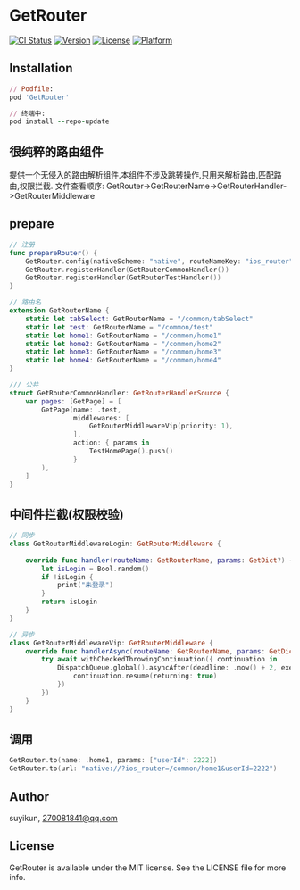 # GetRouter

[![CI Status](https://img.shields.io/travis/suyikun/GetRouter.svg?style=flat)](https://travis-ci.org/suyikun/GetRouter)
[![Version](https://img.shields.io/cocoapods/v/GetRouter.svg?style=flat)](https://cocoapods.org/pods/GetRouter)
[![License](https://img.shields.io/cocoapods/l/GetRouter.svg?style=flat)](https://cocoapods.org/pods/GetRouter)
[![Platform](https://img.shields.io/cocoapods/p/GetRouter.svg?style=flat)](https://cocoapods.org/pods/GetRouter)

## Installation

```ruby
// Podfile:
pod 'GetRouter'

// 终端中:
pod install --repo-update
```
## 很纯粹的路由组件
提供一个无侵入的路由解析组件,本组件不涉及跳转操作,只用来解析路由,匹配路由,权限拦截.
文件查看顺序: GetRouter->GetRouterName->GetRouterHandler->GetRouterMiddleware
## prepare

```Swift
// 注册
func prepareRouter() {
    GetRouter.config(nativeScheme: "native", routeNameKey: "ios_router")
    GetRouter.registerHandler(GetRouterCommonHandler())
    GetRouter.registerHandler(GetRouterTestHandler())
}
```
```Swift
// 路由名
extension GetRouterName {
    static let tabSelect: GetRouterName = "/common/tabSelect"
    static let test: GetRouterName = "/common/test"
    static let home1: GetRouterName = "/common/home1"
    static let home2: GetRouterName = "/common/home2"
    static let home3: GetRouterName = "/common/home3"
    static let home4: GetRouterName = "/common/home4"
}

/// 公共
struct GetRouterCommonHandler: GetRouterHandlerSource {
    var pages: [GetPage] = [
        GetPage(name: .test,
                middlewares: [
                    GetRouterMiddlewareVip(priority: 1),
                ],
                action: { params in
                    TestHomePage().push()
                }
        ),
    ]
}
```
## 中间件拦截(权限校验)
```Swift
// 同步
class GetRouterMiddlewareLogin: GetRouterMiddleware {
    
    override func handler(routeName: GetRouterName, params: GetDict?) -> Bool {
        let isLogin = Bool.random()
        if !isLogin {
            print("未登录")
        }
        return isLogin
    }
}

// 异步
class GetRouterMiddlewareVip: GetRouterMiddleware {
    override func handlerAsync(routeName: GetRouterName, params: GetDict?) async throws -> Bool {
        try await withCheckedThrowingContinuation({ continuation in
            DispatchQueue.global().asyncAfter(deadline: .now() + 2, execute: {
                continuation.resume(returning: true)
            })
        })
    }
}
```
## 调用
```Swift
GetRouter.to(name: .home1, params: ["userId": 2222])
GetRouter.to(url: "native://?ios_router=/common/home1&userId=2222")
```

## Author

suyikun, 270081841@qq.com

## License

GetRouter is available under the MIT license. See the LICENSE file for more info.
